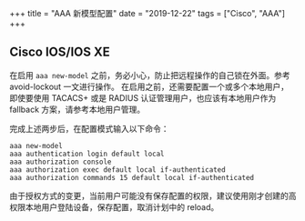 +++
title = "AAA 新模型配置"
date = "2019-12-22"
tags = ["Cisco", "AAA"]
+++

## Cisco IOS/IOS XE

在启用 `aaa new-model` 之前，务必小心，防止把远程操作的自己锁在外面。参考 avoid-lockout 一文进行操作。
在启用之前，还需要配置一个或多个本地用户，即使要使用 TACACS+ 或是 RADIUS 认证管理用户，也应该有本地用户作为 fallback 方案，请参考本地用户管理。

完成上述两步后，在配置模式输入以下命令：

```
aaa new-model
aaa authentication login default local
aaa authorization console
aaa authorization exec default local if-authenticated
aaa authorization commands 15 default local if-authenticated
```

由于授权方式的变更，当前用户可能没有保存配置的权限，建议使用刚才创建的高权限本地用户登陆设备，保存配置，取消计划中的 reload。
